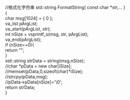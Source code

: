 //格式化字符串
std::string FormatString( const char *str,... )  
{  
char msg[1024] = { 0 };  
va_list pArgList;   
va_start(pArgList, str);   
int nSize = vsprintf_s(msg, str, pArgList);   
va_end(pArgList);   
if (nSize==0){   
	return "";   
}   
std::string strData = string(msg,nSize);   
//char *pData = new char[iSize];   
//memset(pData,0,sizeof(char)*iSize);   
//strcpy(pData,msg);   
//pData->pData[nSize]='\0';   
return strData;   
}   
     